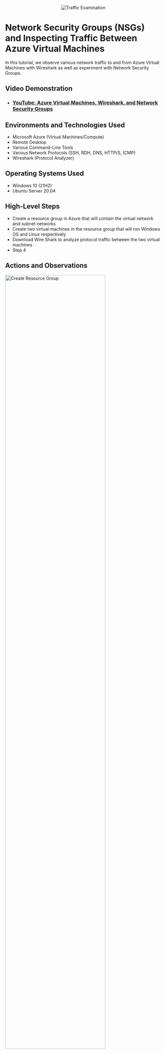 <p align="center">
<img src="https://i.imgur.com/Ua7udoS.png" alt="Traffic Examination"/>
</p>

<h1>Network Security Groups (NSGs) and Inspecting Traffic Between Azure Virtual Machines</h1>
In this tutorial, we observe various network traffic to and from Azure Virtual Machines with Wireshark as well as experiment with Network Security Groups. <br />


<h2>Video Demonstration</h2>

- ### [YouTube: Azure Virtual Machines, Wireshark, and Network Security Groups](https://www.youtube.com)

<h2>Environments and Technologies Used</h2>

- Microsoft Azure (Virtual Machines/Compute)
- Remote Desktop
- Various Command-Line Tools
- Various Network Protocols (SSH, RDH, DNS, HTTP/S, ICMP)
- Wireshark (Protocol Analyzer)

<h2>Operating Systems Used </h2>

- Windows 10 (21H2)
- Ubuntu Server 20.04

<h2>High-Level Steps</h2>

- Create a resource group in Azure that will contain the virtual network and subnet networks
- Create two virtual machines in the resource group that will run Windows OS and Linux respectively 
- Download Wire Shark to analyze protocol traffic between the two virtual machines
- Step 4

<h2>Actions and Observations</h2>

<p>
<img src="https://i.imgur.com/mi7o6xu.png" height="80%" width="80%" alt="Create Resource Group"/>
</p>
<p>
To start this tutorial you must have a Microsoft Azure account. Please sign up for Microsoft Azure if you haven't already. Once you have signed up with Azure, and created a tenant and subscription group, you need to create a resource group.
To do this type in resource group in the search bar on the dashboard and go to the resource group page. Once there click the "create resource group" button and start filling out the details. For the purpose of this tutorial, we will be naming our resource group Net-tutorial01 but you can name yours whatever you would like. Once you give the resource group a name you can skip the Tags tab and click the "review+create" tab to get your resource group created.
</p>
<br />

<p>
<img src="https://i.imgur.com/WeIjDgW.png" height="80%" width="80%" alt="Virtual Machine Creation"/>
</p>
<p>
  Once the resource group has been created then we will need to create the two virtual machines that are needed for this tutorial. In order to do this, type "virtual machines" into the Azure search bar and head to the virtual machines page. Once there click the "Create" button and start creating your first VM. For this first virtual machine, we will need to select our Resource Group ( which we created in the prior step), give our VM a name ( I choose VM1 but you can name it whatever you would like), select your Region( depending on where you are located, for example, if you live in New York City you would probably want to choose East US), choose your Image/ OS ( we want a Windows OS and so we would select Windows 10 Pro, version 22HS - x64 Gen 2), select a size (this involves deciding virtual CPU and RAM resources and selecting Standard_E2s_v3(2 vpcus with 16GiB of memory) should be sufficient enough) and then lastly create your admin account by creating a username and password. You can use the default options for inbound port rules, availability zones, and availability options. Once you have filled out the basics page you then head over to the Networking tab up top.
</p>
<br />

<p>
<img src="https://i.imgur.com/w4FNSya.png" height="80%" width="80%" alt="Networking Tab on Virtual Machine Page"/>
</p>
<p>
Once we are on the networking page, a virtual network, subnet, and public IP address should be already created for us by default. The Subnet IP will be important later because this is what we will use to communicate with the Linux VM that we will be creating in the next step. It will also be essential for us to select the same virtual network (VM-1 -vnet or in your case the name may be different) for the second VM to ensure that both VMs are operating under the same umbrella virtual network. After reviewing this page, click "review+create" at the bottom which should take you to the validation page. On the validation page click "create" at the bottom and your first VM will begin being spun up.
</p>
<br />

<p>
<img src="https://i.imgur.com/5TKwrzD.png" height="80%" width="80%" alt="Second Virtual Machine Creation"/>
</p>
<p>
Now that the first virtual machine has been created we can move on to creating our second virtual machine. We would mimic the same steps as above with some minor adjustments. Because we will be using a Linux OS for this virtual machine we will select Ubuntu Server 20.04 LTS - x64 Gen2 as the Image. Also, we will need to give this virtual machine a different name ( we chose VM2 but you can name this VM whatever you like). As you head to the bottom of the page you will notice that the authentication type defaulted to SSH public key, we will want to select "password" instead and create a username and password for this VM. After this is done head over to the networking tab.
</p>
<br />

<p>
<img src="https://i.imgur.com/TQPxZe6.png" height="80%" width="80%" alt="Networking Tab Two on Virtual Machine Page"/>
</p>
<p>
On this page, we just need to confirm that the virtual network is the same as the virtual network that was chosen for the first virtual machine (in this case VM1 -vnet). We will also leave the subnet at the default option and click "review+ create" at the bottom of the page. Once we reach the validation page we will select "create" and our second virtual machine will be spun up.
</p>
<br />

<p>
<img src="https://i.imgur.com/2fSbjTc.png" height="80%" width="80%" alt="Remote Desktop"/>
</p>
<p>
With the second virtual machine created our initial setup is complete. Our next step is to use our remote desktop program to remote into our first virtual machine with the Windows OS. Windows users will already have remote desktop installed but for Mac users, you will need to go to the app store and download remote desktop.
</p>
<br />

<p>
<img src="https://i.imgur.com/zD9C3Us.png" height="80%" width="80%" alt="Remoting In/>
</p>
<p>
In order to use remote desktop simply click "Add PC" (this may be different for Windows) and copy your public IP address from your first virtual machine ( you can find this by searching virtual machine in the search bar and clicking the name of your first virtual machine(in our case that would be VM1) and paste it into the PC name section. Once that is done you can click "add". Then after clicking the add button the remote instance will be added and you can just click again to connect. When you attempt to connect you will be prompted with a window asking for a username and password. For this, simply use the same username and password that you established when you created your first virtual machine. Press continue and you will be taken to your remote desktop.
</p>
<br />

<p>
<img src="https://i.imgur.com/DJmEXEB.png" height="80%" width="80%" alt="Disk Sanitization Steps"/>
</p>
<p>
Lorem ipsum dolor sit amet, consectetur adipiscing elit, sed do eiusmod tempor incididunt ut labore et dolore magna aliqua. Ut enim ad minim veniam, quis nostrud exercitation ullamco laboris nisi ut aliquip ex ea commodo consequat. Duis aute irure dolor in reprehenderit in voluptate velit esse cillum dolore eu fugiat nulla pariatur.
</p>
<br />

<p>
<img src="https://i.imgur.com/DJmEXEB.png" height="80%" width="80%" alt="Disk Sanitization Steps"/>
</p>
<p>
Lorem ipsum dolor sit amet, consectetur adipiscing elit, sed do eiusmod tempor incididunt ut labore et dolore magna aliqua. Ut enim ad minim veniam, quis nostrud exercitation ullamco laboris nisi ut aliquip ex ea commodo consequat. Duis aute irure dolor in reprehenderit in voluptate velit esse cillum dolore eu fugiat nulla pariatur.
</p>
<br />
